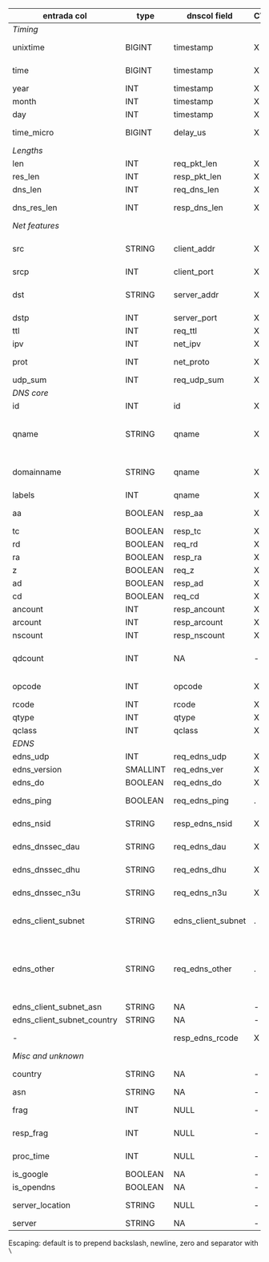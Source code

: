 | entrada col   | type		| dnscol field   |CVS| comment |
| ------------- | ------------- | -------------- |---| ------- |
| *Timing* |||||
| unixtime 	| BIGINT	| timestamp      | X | Seconds since Epoch
| time 		| BIGINT	| timestamp      | X | Miliseconds since Epoch 
| year		| INT		| timestamp      | X |  |
| month		| INT		| timestamp      | X |  |
| day		| INT		| timestamp      | X |  |
| time_micro	| BIGINT	| delay_us       | X | Processing time (reply-request) |
| *Lengths* |||||
| len 		| INT		| req_pkt_len    | X | Request pkt length |
| res_len	| INT		| resp_pkt_len   | X | Response pkt length |
| dns_len 	| INT		| req_dns_len    | X | DNS payload length  |
| dns_res_len	| INT		| resp_dns_len   | X | DNS reply payload length |
| *Net features* |||||
| src 		| STRING	| client_addr    | X | Source (client) IP (Escaping: not necessary) |
| srcp 		| INT		| client_port    | X | Source (client) port |
| dst 		| STRING	| server_addr    | X | Dest. (server) IP (Escaping: not necessary) |
| dstp 		| INT		| server_port    | X | Dest. (server) port |
| ttl 		| INT		| req_ttl        | X | Request TTL
| ipv 		| INT		| net_ipv        | X | IPver: 4 / 6
| prot 		| INT		| net_proto      | X | TCP/UDP/... (val such as "17" =UDP)  |
| udp_sum 	| INT		| req_udp_sum    | X | UDP checksum  |
| *DNS core* |||||
| id 		| INT		| id             | X | DNS ID
| qname 	| STRING	| qname          | X | full qname, dotted with final dot (Escaping: libknot `knot_dname_to_str`)
| domainname 	| STRING	| qname          | X | last two domains (or TLD + 1 label), no final dot
| labels	| INT		| qname          | X |  |
| aa 		| BOOLEAN	| resp_aa        | X | Response (or request if no response) flags |
| tc 		| BOOLEAN	| resp_tc        | X |  |
| rd 		| BOOLEAN	| req_rd         | X |  |
| ra 		| BOOLEAN	| resp_ra        | X |  |
| z 		| BOOLEAN	| req_z          | X |  |
| ad 		| BOOLEAN	| resp_ad        | X |  |
| cd		| BOOLEAN	| req_cd         | X |  |
| ancount	| INT		| resp_ancount   | X |  |
| arcount	| INT		| resp_arcount   | X |  |
| nscount	| INT		| resp_nscount   | X |  |
| qdcount	| INT		| NA             | - | Only 0 or 1, determined by qname |
| opcode	| INT		| opcode         | X | Request opcode (=response) |
| rcode		| INT		| rcode          | X | Response code  |
| qtype		| INT		| qtype          | X |  |
| qclass	| INT		| qclass         | X |  |
| *EDNS* |||||
| edns_udp	| INT		| req_edns_udp   | X | UDP payload |
| edns_version	| SMALLINT	| req_edns_ver   | X | Version (NULL or 0)  |
| edns_do	| BOOLEAN	| req_edns_do    | X | DO bit |
| edns_ping	| BOOLEAN	| req_edns_ping  | . | Tough to detect! See [here](https://github.com/SIDN/entrada/blob/b787af190267df148683151638ce94508bd6139e/dnslib4java/src/main/java/nl/sidn/dnslib/message/records/edns0/OPTResourceRecord.java#L146) |
| edns_nsid	| STRING	| resp_edns_nsid | X | String (Escaping: default) |
| edns_dnssec_dau| STRING	| req_edns_dau   | X | Comma-separated list "1,3,5" |
| edns_dnssec_dhu| STRING	| req_edns_dhu   | X | Comma-separated list "1,3,5" |
| edns_dnssec_n3u| STRING	| req_edns_n3u   | X | Comma-separated list "1,3,5" |
| edns_client_subnet| STRING	| edns_client_subnet | . | "4,118.71.70/24,0" or "4,62.168.119/24,0" |
| edns_other	| STRING	| req_edns_other | . | List of EDNS option types like "3,10,9" - request if present, fallback to response (Entrada: request only) |
| edns_client_subnet_asn|STRING | NA             | - | By IP list (Maxmind) |
| edns_client_subnet_country|STRING| NA          | - | By IP list (Maxmind) |
| -             |               | resp_edns_rcode| X | Not implemented by Entrada |
| *Misc and unknown* |||||
| country	| STRING	| NA             | - | 2 letter code ("CZ", ..)  |
| asn		| STRING	| NA             | - | ASN ("AS1234", ...)  |
| frag 		| INT		| NULL           | - | Fragmentation? (Entrada: all NULL)
| resp_frag	| INT		| NULL           | - | Unknown (Entrada: all NULL) |
| proc_time	| INT		| NULL           | - | Unknown (Entrada: all NULL)  |
| is_google	| BOOLEAN	| NA             | - | By IP list (Maxmind) |
| is_opendns	| BOOLEAN	| NA             | - | By IP list (Maxmind) |
| server_location| STRING 	| NULL           | - | Server location (Entrada: all NULL) |
| server	| STRING	| NA             | - |  |

Escaping: default is to prepend backslash, newline, zero and separator with `\`
